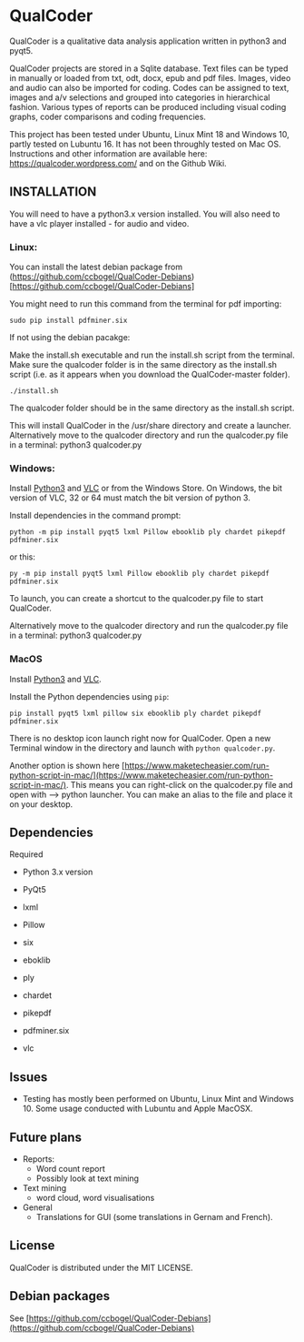 # QualCoder
QualCoder is a qualitative data analysis application written in python3 and pyqt5.

QualCoder projects are stored in a Sqlite database. Text files can be typed in manually or loaded from txt, odt, docx, epub and  pdf files. Images, video and audio can also be imported for coding. Codes can be assigned to text, images and a/v selections and grouped into categories in hierarchical fashion. Various types of reports can be produced including visual coding graphs, coder comparisons and coding frequencies.

This project has been tested under Ubuntu, Linux Mint 18 and Windows 10, partly tested on Lubuntu 16. It has not been throughly tested on Mac OS.
Instructions and other information are available here: https://qualcoder.wordpress.com/ and on the Github Wiki.

## INSTALLATION
You will need to have a python3.x version installed.
You will also need to have a vlc player installed - for audio and video. 

### Linux:

You can install the latest debian package from (https://github.com/ccbogel/QualCoder-Debians)[https://github.com/ccbogel/QualCoder-Debians]

You might need to run this command from the terminal for pdf importing:

`sudo pip install pdfminer.six`

If not using the debian pacakge:

Make the install.sh executable and run the install.sh script from the terminal. Make sure the qualcoder folder is in the same directory as the install.sh script (i.e. as it appears when you download the QualCoder-master folder). 

`./install.sh`

The qualcoder folder should be in the same directory as the install.sh script.

This will install QualCoder in the /usr/share directory and create a launcher. Alternatively move to the qualcoder directory and run the qualcoder.py file in a terminal: python3 qualcoder.py

### Windows: 

Install [Python3](https://www.python.org/downloads/) and [VLC](https://www.videolan.org/vlc/download-windows.html) or from the Windows Store. On Windows, the bit version of VLC, 32 or 64 must match the bit version of python 3.

Install dependencies in the command prompt:

`python -m pip install pyqt5 lxml Pillow ebooklib ply chardet pikepdf pdfminer.six`

or this:

`py -m pip install pyqt5 lxml Pillow ebooklib ply chardet pikepdf pdfminer.six`

To launch, you can create a shortcut to the qualcoder.py file to start QualCoder.

Alternatively move to the qualcoder directory and run the qualcoder.py file in a terminal: python3 qualcoder.py


### MacOS

Install [Python3](https://www.python.org/downloads/) and [VLC](https://www.videolan.org/vlc/).

Install the Python dependencies using `pip`:

`pip install pyqt5 lxml pillow six ebooklib ply chardet pikepdf pdfminer.six`

There is no desktop icon launch right now for QualCoder. Open a new Terminal window in the directory and launch with `python qualcoder.py`.

Another option is shown here [https://www.maketecheasier.com/run-python-script-in-mac/](https://www.maketecheasier.com/run-python-script-in-mac/). This means you can right-click on the qualcoder.py file and open with --> python launcher.
 You can make an alias to the file and place it on your desktop.
 
## Dependencies
Required

* Python 3.x version

* PyQt5

* lxml

* Pillow

* six

* eboklib

* ply

* chardet

* pikepdf

* pdfminer.six

* vlc

## Issues
* Testing has mostly been performed on Ubuntu, Linux Mint and Windows 10. Some usage conducted with Lubuntu and Apple MacOSX.

## Future plans
* Reports:
    * Word count report
    * Possibly look at text mining
* Text mining
    * word cloud, word visualisations
* General
    * Translations for GUI (some translations in Gernam and French).

## License
QualCoder is distributed under the MIT LICENSE.

## Debian packages
See [https://github.com/ccbogel/QualCoder-Debians](https://github.com/ccbogel/QualCoder-Debians)
